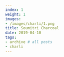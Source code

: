 ```yaml
---
index: 1
weight: 1
images:
- /images/charli/1.png
title: Soumitri Charcoal
date: 2019-04-10
tags:
- archive # all posts
- charli
---
```


